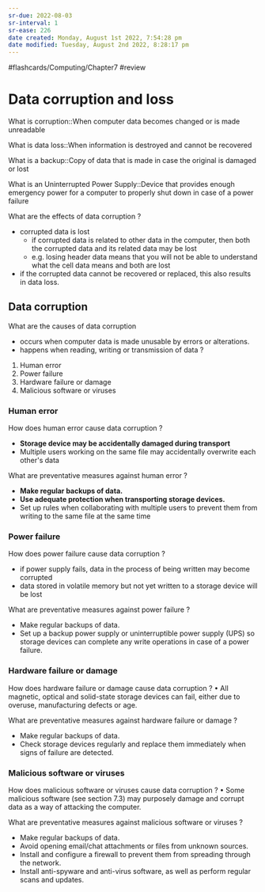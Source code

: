 ```yaml
---
sr-due: 2022-08-03
sr-interval: 1
sr-ease: 226
date created: Monday, August 1st 2022, 7:54:28 pm
date modified: Tuesday, August 2nd 2022, 8:28:17 pm
---
```


#flashcards/Computing/Chapter7 #review

# Data corruption and loss

What is corruption::When computer data becomes changed or is made unreadable
<!--SR:!2022-08-07,3,230-->

What is data loss::When information is destroyed and cannot be recovered
<!--SR:!2022-08-05,1,210-->

What is a backup::Copy of data that is made in case the original is damaged or lost
<!--SR:!2022-08-05,1,214-->

What is an Uninterrupted Power Supply::Device that provides enough emergency power for a computer to properly shut down in case of a power failure
<!--SR:!2022-08-11,7,244-->

What are the effects of data corruption
?
- corrupted data is lost
	- if corrupted data is related to other data in the computer, then both the corrupted data and its related data may be lost
	- e.g. losing header data means that you will not be able to understand what the cell data means and both are lost
- if the corrupted data cannot be recovered or replaced, this also results in data loss.

## Data corruption

What are the causes of data corruption
- occurs when computer data is made unusable by errors or alterations.
- happens when reading, writing or transmission of data
?
1. Human error
2. Power failure
3. Hardware failure or damage
4. Malicious software or viruses

### Human error

How does human error cause data corruption
?
 - **Storage device may be accidentally damaged during transport**
 - Multiple users working on the same file may accidentally overwrite each other's data
<!--SR:!2022-08-05,1,210-->

What are preventative measures against human error
?
 - **Make regular backups of data.**
 - **Use adequate protection when transporting storage devices.**
 - Set up rules when collaborating with multiple users to prevent them from writing to the same file at the same time
<!--SR:!2022-08-05,1,214-->

### Power failure

How does power failure cause data corruption
?
- if power supply fails, data in the process of being written may become corrupted
- data stored in volatile memory but not yet written to a storage device will be lost

What are preventative measures against power failure
?
- Make regular backups of data.
- Set up a backup power supply or uninterruptible power supply (UPS) so storage devices can complete any write operations in case of a power failure.

### Hardware failure or damage

How does hardware failure or damage cause data corruption
?
• All magnetic, optical and solid-state storage devices can fail, either due to overuse, manufacturing defects or age.


What are preventative measures against hardware failure or damage
?
- Make regular backups of data.
- Check storage devices regularly and replace them immediately when signs of failure are detected.

### Malicious software or viruses

How does malicious software or viruses cause data corruption
?
• Some malicious software (see section 7.3) may purposely damage and corrupt data as a way of attacking the computer.

What are preventative measures against malicious software or viruses
?
- Make regular backups of data.
- Avoid opening email/chat attachments or files from unknown sources.
- Install and configure a firewall to prevent them from spreading through the network.
- Install anti-spyware and anti-virus software, as well as perform regular scans and updates.